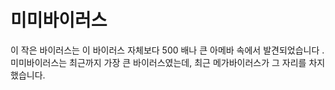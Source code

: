 # 미미바이러스

이 작은 바이러스는 이 바이러스 자체보다 500 배나 큰 아메바 속에서 발견되었습니다
. 미미바이러스는 최근까지 가장 큰 바이러스였는데, 최근 메가바이러스가 그 자리를
차지했습니다.
